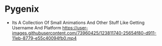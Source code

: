 # Pygenix
-  Its A Collection Of Small Animations And Other Stuff Like Getting Username And Platform
https://user-images.githubusercontent.com/73960425/123811740-25654f80-d911-11eb-8779-e55c40094fb0.mp4
